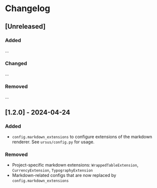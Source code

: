 # Changelog

## [Unreleased]

### Added

...

### Changed

...

### Removed

...

## [1.2.0] - 2024-04-24

### Added

- `config.markdown_extensions` to configure extensions of the markdown renderer. See `ursus/config.py` for usage.

### Removed

- Project-specific markdown extensions: `WrappedTableExtension`, `CurrencyExtension`, `TypographyExtension`
- Markdown-related configs that are now replaced by `config.markdown_extensions`